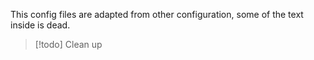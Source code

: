 This config files are adapted from other configuration, some of the text inside
is dead.

>[!todo]
> Clean up
